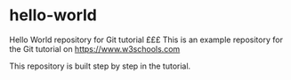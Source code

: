 # hello-world
Hello World repository for Git tutorial £££
This is an example repository for the Git tutorial on https://www.w3schools.com

This repository is built step by step in the tutorial.
